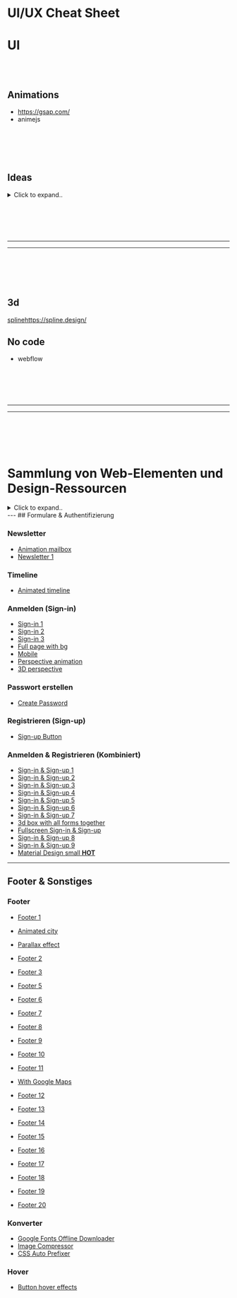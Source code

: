 # UI/UX Cheat Sheet








# UI

<br><br>

## Animations
- https://gsap.com/
- animejs







<br><br>
<br><br>


## Ideas

<details><summary>Click to expand..</summary>
  
# Public Websites that look good
- https://clerk.com/
  
<br><br>

### Fully websites
- https://recent.design/
- https://www.supahero.io/ **HOT**

<br><br>

### Elements
- https://calltoinspiration.com/ **HOT**


</details>

















<br><br>
<br><br>
___
___
<br><br>
<br><br>

## 3d
[spline](https://spline.design/)https://spline.design/

## No code
- webflow



















<br><br>
<br><br>
___
___
<br><br>
<br><br>




# Sammlung von Web-Elementen und Design-Ressourcen

<details><summary>Click to expand..</summary>

Eine kuratierte Liste von Code-Snippets, UI-Elementen und Design-Ressourcen, die Ihnen bei der Entwicklung helfen können.

---
## Grundlagen & Inspiration

### Material Design
- [Bootstrap 4 Collection](https://codepen.io/mdbootstrap/pen/LRNZBz)

### Komplexe Webseiten Beispiele
- [Website 1](https://codepen.io/veronicadev/details/YYvjzO)
- [Website 2](https://codepen.io/team/webflow/pen/pvydKd)

---
## E-Mail Templates

### Grundlagen HTML E-Mail
- **Gmail:** [How to send HTML email via Gmail](https://www.youtube.com/watch?v=MsMSqhMlfao)
- **AppScript:** [How to send HTML email via AppScript](https://codegena.com/send-mail-merge-html-emails-using-google-appscripts/)

  **AppScript Code Snippet:**
    ```javascript
    function myFunction(){

      // html email
      var htmlEmailBody = HtmlService.createTemplateFromFile('html-template-name');

      // email title
      var subject = "sample title..";

      // this must be set or .sendEmail will not work. You can insert your own email address to get a copy of the email or just let it blank. Alternative you can delete bcc and just the emailAddress value to send 1 email only.
      var emailAddress = "";

      // same like emailAddress this must be set aswell. You can just keep it blank and use htmlBody for your html email. Alternative delete htmlBody and use normalBody for plain text email instead.
      var normalBody = "";

      // find any file with this name on your gdrive. If not found email will not be sended..
      var file = DriveApp.getFilesByName('resume_en.pdf');


      if (file.hasNext()) {
        MailApp.sendEmail(emailAddress, subject, normalBody, {
          name: "Dennis Demand",
          attachments: [file.next().getAs(MimeType.PDF)],
          htmlBody: htmlEmailBody.evaluate().getContent(),
          bcc: 'sample1@gmail.com,sample2@web.de'
        });
      }
    }
    ```
### CSS/HTML Kompatibilität in E-Mails
- [Can I email](https://www.caniemail.com)

### Responsive E-Mail Templates
- [Multi-layer ★ **HOT** - TESTED](https://codepen.io/rodriguezcommaj/pen/RNPzwr)
- [Responsive 1](https://codepen.io/rickygipson/pen/Aouhi)
- [Responsive 2](https://codepen.io/zavoloklom/pen/qEVqzx)
- [Responsive 3](https://github.com/konsav/email-templates/)
- [Responsive 4](https://codepen.io/raybeezdesign/pen/pHlLG)
- [Multi-layer ★ **HOT** ★](https://codepen.io/Mestika/pen/bEerrv)
- [Responsive layout](https://codepen.io/beeeees/pen/JEDms)
- [Multi-layer ★ **HOT** - TESTED](https://codepen.io/brucej/pen/BjdwVj)
- [Responsive 5](https://codepen.io/RyanHallMedia/pen/qRXBKW)
- [Multi-layer](https://codepen.io/reallygoodemails/pen/ZWqOBz)
- [Small clean 1](https://codepen.io/koca/pen/vjzyad)
- [Multi-layer ★ **HOT** - TESTED](https://codepen.io/maizzle/pen/WYjyvg)
- [Animated?](https://codepen.io/reallygoodemails/pen/yJagbN)
- [Small clean 2](https://codepen.io/shift-tech/pen/eMdePP)
- [Small clean 3](https://codepen.io/denner-rondinely/pen/qwdywa)
- [Small clean 4](https://codepen.io/dvomaks/pen/xedjBp)
- [Small clean 5](https://codepen.io/darcyturk/pen/XxdVbv)
- [Material Design](https://codepen.io/judecodes/pen/YBdMLZ)
- [Small clean 6](https://codepen.io/mtthlbg/pen/KVWggg)
- [Material Design Multi-layer ★ **HOT** - Doesn't work real emails..★](https://codepen.io/luong-quynh/pen/agBMbg)
- [Clean card with bg](https://codepen.io/faudau/pen/zJombX)
- [Product offer ★ **HOT** ★](https://codepen.io/reallygoodemails/pen/OMqpmN)
- [Small clean 7](https://codepen.io/MarcoZani/details/aRNQmQ)
- [Clean 1](https://codepen.io/koolkamalkishor/pen/ZEbgyrj)
- [Transition image](https://codepen.io/Romaric_aboule/pen/gOpywgG)
- [Clean card 2](https://codepen.io/saurya3579/pen/poJKdWP)
- [Clean 3](https://codepen.io/visionarymarketer/pen/rLqZqx)
- [Image transition](https://codepen.io/Mr_Rahul_Tiwari/pen/Wqzqpd)
- [Clean big image](https://codepen.io/reallygoodemails/pen/ELoOvj)
---
## Layout Elemente

### Bild-Gitter
- [Grid 1](https://codepen.io/dtab428/pen/bRwMeq)
- [Grid 2](https://codepen.io/JohnRiordan/details/Xbjwqe)
- [Grid 3](https://codepen.io/tstoik/pen/qZEZJp)
- [Grid 4](https://codepen.io/team/keyframers/pen/EzMyQe)

### Tab-Navigation
- [Tabs 1](https://codepen.io/RGonyeau/pen/Mvrzxx)
- [Tabs 2](https://codepen.io/jdniki/pen/PzZERJ)
- [Tabs 3](https://codepen.io/ejsado/pen/gPVgVv)
- [Tabs 4](https://codepen.io/creativetim/pen/EgVBXa)
- [Tabs 5](https://codepen.io/Danil89/pen/ONBoyG)
- [Vertical Tabs](https://codepen.io/juliepark/pen/pLMxoP)
- [Fullscreen Slideshow Tabs](https://codepen.io/pbutcher/pen/yLLKbNo)
- [Fullscreen Boxes Tabs](https://codepen.io/dtab428/pen/yYJKma)
- [Fullscreen Tabs](https://codepen.io/team/webflow/pen/dPeVaG)
- [Swipe Tabs](https://codepen.io/federico/pen/mRovqE)
- [Tabs 6](https://codepen.io/sean_codes/pen/QpoQMR)
- [Tabs 7](https://codepen.io/interstellar/pen/qaRJwm)

### Slider
- [Gradient Slider](https://codepen.io/egrucza/pen/LEoOQZ)

### Sidebar
- [Sidebar 1](https://codepen.io/azouaoui-med/pen/wpBadb)

---
## Interaktive Elemente

### Text-Effekte
- [Shimmer Effect](https://codepen.io/redouglas/pen/gobsm)
- [Multiple Shadows](https://codepen.io/tommyho/pen/abejXMb)

### Lightbox
- [Lightbox 1](https://codepen.io/ezra_siton/pen/XNpJaX)
- [PhotoSwipe](https://photoswipe.com/)
- [nanogallery2](https://nanogallery2.nanostudio.org/)
- [glightbox](https://biati-digital.github.io/glightbox/)
- [simplelightbox](https://simplelightbox.com/)
- [Lightgallery Plugin (commercial)](https://codepen.io/sachinchoolur/pen/QjLNMM)
- [Single Image 1](https://codepen.io/gschier/pen/HCoqh)
- [Single Image 2](https://codepen.io/ongtiffany/pen/BoOeQV)
- [Gallery 1](https://codepen.io/nsom/pen/VbqLew)
- [Animated Gallery](https://codepen.io/designcouch/pen/DEkcf)
- [Gallery 2](https://codepen.io/svelts/pen/VYxPWW)
- [Grid Gallery with animation to center](https://codepen.io/ademilter/pen/ByLwwV)

### Easing
- [Easing Cheat Sheet](https://easings.net/) - [animejs](https://animejs.com/documentation/#pennerFunctions)

### Musik Player
- [Music Player 1](https://codepen.io/ecemgo/pen/vYPadZz)

### Kontaktformular
- [Contact Form 1](https://codepen.io/jq/pen/rVVQXz)
- [Contact Form 2](https://codepen.io/rickyeckhardt/pen/rNVOrBL)
- [Animation in envelope 1](https://codepen.io/permanentinc/pen/muFxK)
- [Animation in envelope 2](https://codepen.io/asmaa-mohammed/pen/mmVaLE)
- [Contact Form 3](https://codepen.io/superguru/pen/aGJHA)
- [Contact Form 4](https://codepen.io/krisantuswanandi/pen/KxrgeZ)
- [Contact Form 5](https://codepen.io/mayurelbhar/pen/OPbZmy)
- [Contact Form 6](https://codepen.io/tutsplus/pen/ZNWQje)
- [Contact Form 7](https://codepen.io/melawire/pen/pGFvs)
- [Contact Form 8](https://codepen.io/lolwtf/pen/amVPYN)
- [Contact Form 9](https://codepen.io/sdras/pen/LEorev)

### Fehlerseiten
- ### 403 (Forbidden) Error Page
    - [Typing Console](https://codepen.io/leenalavanya/pen/RYqvgK)
    - [Perspective](https://codepen.io/pgalor/pen/dqQqqx)
- ### 404 (Not Found) Error Page
    - [Lost Astronaut](https://codepen.io/eroxburgh/pen/zYYyEPg)
    - [Jungle](https://codepen.io/uiswarup/pen/dyoyLOp)
- ### 500 (Internal Server) Error Page
    - [500 Error Page](https://codepen.io/Souleste/pen/QWLxPPr)

### Hover Effekte
- [Hover Plugin](https://github.com/IanLunn/Hover)

### UserAgent Infos
- [UserAgent Database](https://developers.whatismybrowser.com/useragents/explore/operating_platform/)

### Partikel Effekte
- [WebGL Particle Animation](https://codepen.io/kenjiSpecial/pen/vELOrM)

### Tabellen
- [Table 1](https://codepen.io/heypablete/pen/qdIsm)

### JSON Viewer
- [JSON Viewer](http://jsonmaker.com/)

### Maus Cursor
- [CSS Cursors Guide](https://css-tricks.com/using-css-cursors/)
- [All available cursors](https://codepen.io/chriscoyier/pen/uCwfB)
- [Animation following cursor](https://codepen.io/tamm/pen/LIFam)
- [Sticky Cursor **HOT**](https://codepen.io/dev_loop/pen/abxJMxL)
### Maus Cursor SVG Collection
- [SVG Collection](https://mega.nz/file/y3pUUCZS#NPEm6f00U2VLweB0BXLL5yf5BUU53Ndd4f0b-TvW534)

### Ladeanzeigen (Spinner)
- [loading.io](https://loading.io/)
- [Spinner 1](https://codepen.io/ahmadbassamemran/pen/bXRPdr)
- [Spinner 2](https://codepen.io/akhil_001/pen/YqBZgL)
- [SpinKit](https://tobiasahlin.com/spinkit/)
- [Windows 10 Spinner](https://codepen.io/jenning/pen/rrkBbq)
- [Spinner 3](https://codepen.io/Godwin/pen/eWBzNX)
- [Big Circle 3d effect](https://codepen.io/mattbhenley/pen/gQgVxG)
- [Loader](https://codepen.io/PicturElements/pen/ZOwkwv)
- [Atom Loader](https://codepen.io/dmsanchez86/details/WxRovR)
- [Google Loader](https://codepen.io/AmineMohamed/pen/JZxyYm)
- [Spinner 4 **HOT**](https://codepen.io/grssam/details/nZyxQN)
---
## Animationen & Effekte

### SVG Animationen
- [Lava Lamp](https://codepen.io/lukesmetham/pen/yJVwVr)
- [Developer with notebook](https://codepen.io/jeanoliveira/pen/ObWYmY)

### SVG Animationen (Text)
- [Text Animation 1](https://codepen.io/codecollective/pen/NqqENm)
- [Text Animation 2](https://codepen.io/gzmiraz/pen/XmqWWx)
- [Text Animation 3](https://codepen.io/mellis84/pen/JpVZNw)

### Scroll Animation
- [Scroll Animation](https://codepen.io/GreenXIII/pen/VKbNWV)

### Border Animation
- [Border Animation 1](https://codepen.io/Rplus/pen/lEDBj)
- [Border Animation 2](https://codepen.io/uiswarup/pen/RBByzW)
- [Border Animation 3](https://codepen.io/littlesnippets/pen/oLajBa)
- [Gradient Border](https://codepen.io/mike-schultz/pen/NgQvGO)
- [Border Animation 4 **HOT**](https://codepen.io/pineappleSyrup/pen/gNdERJ)
- [Border Animation 5 **HOT**](https://codepen.io/ZachSaucier/pen/nMRbQN)
- [Border Animation 6 **HOT**](https://codepen.io/Huhtamaki/pen/GPzwPY)

### Text Animation
- [Text Animation 1](https://codepen.io/team/keyframers/pen/vYNyWwQ)
- [Text Animation 2](https://codepen.io/KaioRocha/pen/YoEVvZ)

### Anime.js
- [Animated Letters](https://tobiasahlin.com/moving-letters/)
- [Staggering](https://codepen.io/juliangarnier/pen/XvjWvx)
- [Login Box](https://codepen.io/ainalem/pen/EQXjOR)
- [Submit Button](https://codepen.io/andrewmillen/pen/MoKLob)
- [Animated Hand Signature](https://codepen.io/mellis84/pen/JpVZNw)

###  Animierte Objekte
- [Animation Plugin](https://animate.style/)

### Typing Animation
- [Typing animation](https://codepen.io/Zhouzi/pen/JoRazP)

---
## Buttons & Eingabe Elemente

### Allgemeine Buttons
- [3D Flip Glitch Buttons](https://codepen.io/cybert33n/pen/yXwZVx)
- [Button.css](https://codepen.io/kevinfan23/pen/BKbWxP)
- [Sci-fi Button](https://codepen.io/jeromefarnum/details/VLjxvW)
- [Hold to Verify Button](https://codepen.io/aaroniker/pen/WNNWQbM)
- [Button transition with 2 buttons](https://codepen.io/montechristos/pen/EPvOwJ)
- [Pulsing animated **HOT**](https://codepen.io/emileaublet/pen/PNvNma)
- [Call button **HOT**](https://codepen.io/get-web/pen/bGdVOWq)
- [General button **HOT**](https://codepen.io/simeydotme/pen/ZEgJoXB)
- [Pixel Canvas **HOT**](https://ryanmulligan.dev/blog/pixel-canvas/)
    -  [Github Repo](https://github.com/hexagoncircle/pixel-canvas)

### Dark/white Mode Button
- [Dark/white Mode **HOT**](https://codepen.io/jh3y/pen/ByBjxrW)

### Text Verifizierung
- [Text Verification 1](https://codepen.io/AlikinVV/pen/WLpRdg)

### Erfolgs Button
- [Confetti Button](https://codepen.io/aaroniker/pen/bGVGNrV)
- [With Loading](https://codepen.io/eliortabeka/pen/xOrQZA)
- [Success Button 1](https://codepen.io/colinhorn/pen/KXjYXr)
- [Success Button 2](https://codepen.io/guywald/details/AXwKqP)
- [Success Button 3](https://codepen.io/keenanpayne/details/YmKKer)
- [Success Button 4](https://codepen.io/ky0suke/pen/xwzNzp)

### Löschen Button
- [Delete Button 1](https://codepen.io/estrepitos/pen/JAtKr)

### Schließen Button
- [Animated Close Buttons](https://codepen.io/JonasBadalic/pen/MYaMBz)

### Veröffentlichen Button
- [Hold to Verify](https://codepen.io/aaroniker/pen/BayaBpV)

### Download Button
- [Download Button 1](https://codepen.io/aaroniker/pen/yRdoYN)
- [Download Button 2](https://codepen.io/lalit-mohan/pen/rrEzLp)
- [Download Button 3](https://codepen.io/thereyzer/pen/JqLdLr)
- [Download Button 4](https://codepen.io/aaroniker/pen/vYEmery)
- [Download Button 5](https://codepen.io/aaroniker/pen/KjJQER)

### In den Warenkorb Button
- [Add to cart Button](https://codepen.io/aaroniker/pen/QWWXKVP)

### Senden Button
- [Send Button](https://codepen.io/aaroniker/pen/BajabVN)

### Aktivieren Button
- [Activate Button](https://codepen.io/aaroniker/pen/ZVOrOZ)

### Upload Button
- [Upload Button 1](https://codepen.io/balapa/pen/VYVedm)
- [With Pause](https://codepen.io/aaroniker/pen/QXxexJ)

### Bestellung aufgeben Button
- [Animation with truck 1](https://codepen.io/aaroniker/pen/eYOVrNa)
- [Animation with truck 2](https://codepen.io/aaroniker/pen/oNgPOwo)

### Checkbox
- [Checkbox 1](https://codepen.io/alexjoffroy/pen/ORXOmR)
---
## Navigation & UI

### Chat UI
- [Chat UI 1](https://codepen.io/Momciloo/pen/bEdbxY)

### Pagination
- [Pagination 1](https://codepen.io/hakimel/details/gfIsk)
- [Pagination 2](https://codepen.io/netzzwerg/pen/hfutI)
- [Infinity Pagination](https://codepen.io/MarioD/pen/OmWaqz)
- [Svg Animated](https://codepen.io/chrisgannon/pen/xVOjZq)
- [Morphing Pagination](https://codepen.io/aaroniker/pen/pojXjrZ)

### Menü Bar

### Hamburger Menu Animation
- [Hamburger Menu Animation](https://codepen.io/ahmadbassamemran/pen/abopOMY)

### Menü Bar Mobil
- [Mobile Menubar 1](https://codepen.io/7ssan91/pen/dqLmpP)
- [Mobile Menubar 2](https://codepen.io/raffaele-filiberti/pen/mPQqVW)
- [Mobile Menubar 3](https://codepen.io/cateelderflower/pen/jwVPGd)

### Menü Bar Desktop
- [Desktop Menubar 1](https://codepen.io/will627/pen/ehEpA)
- [Desktop Menubar 2](https://codepen.io/ejsado/pen/gPVgVv)
- [Desktop Menubar 3](https://codepen.io/littlesnippets/pen/BLjjVX)
- [Desktop Menubar 4](https://codepen.io/littlesnippets/pen/pjKeyq)
- [Desktop Menubar 5](https://codepen.io/jordiorriols/pen/OXbYKO)
- [Animated fullscreen](https://codepen.io/duchailu/pen/evprLy)
- [Fullscreen 1](https://codepen.io/fluxus/pen/gPWvZm)
- [Fullscreen 2](https://codepen.io/bosworthco/pen/RjBvgw)
- [3D Dropdown](https://codepen.io/soulwire/pen/EKmwC)
- [Desktop Menubar 6](https://codepen.io/littlesnippets/pen/gPGvLq)
- [Desktop Menubar 7](https://codepen.io/yasinburakkalkan/pen/jPaXgb)
- [Desktop Menubar 8](https://codepen.io/littlesnippets/pen/OMXYaG)
### Sidebar Menu
- [Sidebar Menu 1](https://codepen.io/jcoulterdesign/pen/qdWxEm)
---
## Oberflächen Komponenten

### Prozentanzeige
- [Animated Circle](https://codepen.io/like-a-boss/pen/pgqgKq)
- [Multiple Charts](https://codepen.io/FilipDanic/pen/xbgbaQ)

### One Page Design
- [One Page 1](https://codepen.io/Cutcopy/pen/LpBPLe)

### Karten Elemente
- [Card 1](https://codepen.io/drehimself/pen/WwZrPR)
- [Card 2](https://codepen.io/iMax723/pen/aNKQyE)
- [Card 3](https://codepen.io/littlesnippets/pen/VvorBN)
- [With flip](https://codepen.io/keithpickering/pen/XJeJMv)
- [Profile card 1](https://codepen.io/team/jotform/details/XWmqoMp)
- [Profile card 2](https://codepen.io/littlesnippets/pen/VvOwbw)
- [Nice Border](https://codepen.io/HugoGiraudel/pen/FBbDd)
- [3d flip](https://codepen.io/kharrop/pen/zBjBLx)
- [Multilayer with animation](https://codepen.io/jebbles/pen/MKoYya)
- [Responsive card slider](https://codepen.io/JavaScriptJunkie/pen/WgRBxw)
- [Gradient **HOT**](https://codepen.io/kristen17/pen/NPKrxBd)
- [Gradien Border **HOT**](https://codepen.io/jh3y/pen/WNmQXyE)

### Popup
- [Popup 1](https://codepen.io/melnik909/pen/QModrM)

### Erfolgsmeldungen
- [Modal Box animated](https://codepen.io/hynden/pen/qlsJy)
- [Success 1](https://codepen.io/souporserious/pen/MwmXdg)
- [Success 2](https://codepen.io/ethanthompson/pen/vpWOmN)
- [Modal Box not animated](https://codepen.io/iheartkode/pen/yJBBZZ)
- [Success 3](https://codepen.io/wallaceho/details/vxLbRO)
- [Success 4](https://codepen.io/sawyer22/pen/bdOoGX)
- [Success 5](https://codepen.io/InaCarine/pen/RJoepK)
- [Success 6](https://codepen.io/zhangshupi88/pen/zvWEMm)
- [Success 7](https://codepen.io/petsto/pen/XaZRGZ)
- [Envelope](https://codepen.io/HamishMW/pen/XJogMg)

### Erfolgsmeldungen & Fehler
- [Animated characters](https://codepen.io/juliepark/pen/vjMOKQ)
- [Tooltips 1](https://codepen.io/veronicadev/pen/LrZaov)
- [Success & Error 1](https://codepen.io/MariamSalloum/pen/PBxKzd)
- [Tooltips 2](https://codepen.io/prallen/details/AsECw)

### Testimonials
- [Slider 1](https://codepen.io/shamim539/pen/GZPZBp)
- [Slider 2](https://codepen.io/Aashima/pen/WdQQMr)
- [Static 1](https://codepen.io/littlesnippets/pen/EVLJVa)
- [Static 2](https://codepen.io/littlesnippets/pen/yejzvR)
- [Static 3](https://codepen.io/littlesnippets/pen/yOvZPV)
- [Static 4](https://codepen.io/littlesnippets/pen/QjXVrV)
---
## Bild Elemente

### Bild Karussell
- [Owl Carousel Plugin](https://owlcarousel2.github.io/OwlCarousel2/)
- [Carousel 1](https://codepen.io/ccallen001/pen/bEYByd)
- [3D Carousel](https://codepen.io/iamdavid/details/CDluy)
- [Carousel 2](https://codepen.io/lmgonzalves/details/djEgmv)
- [Fullscreen vertical](https://codepen.io/mxbck/pen/ERNwBy)
- [Fullscreen 1](https://codepen.io/Alca/pen/VByeJd)
- [Fullscreen vertical image distortion](https://codepen.io/ashthornton/details/KRQbMO)
- [Fullscreen 2](https://codepen.io/lmgonzalves/pen/djEgmv)

### Bilder Galerien
- [Gallery 1](https://codepen.io/andata/pen/pEyAGj)
- [Responsive Vertical Scrolling Parallax Gallery **HOT**](https://codepen.io/noirsociety/pen/NWJvgZg)

### Bild Übergänge
- [Image Transitions 1](https://codepen.io/sfi0zy/pen/OQOExE)

---
## Logo & Social Media

### Logos
- [Logo 1](https://codepen.io/mkmueller/pen/dCEhA)
- [Orbit Logo](https://codepen.io/guerreiro/pen/obhzc)
- [Free Vector logos with backlink](https://www.freepik.com/search?format=search&page=2&query=search+engine)
- [Free Vector logos with backlink 2](pngtree.com)

### Social Media Links
- [Social Media 1](https://codepen.io/nouribram/pen/WNQzoOd)
- [Social Media 2](https://codepen.io/daniel_wolf/pen/mJRmaQ)
- [Social Media 3](https://codepen.io/FrankieDoodie/pen/dqmKrb)
- [3D Cubes with Hover](https://codepen.io/gabriellewee/pen/Qdpgwx)
- [Hover with tooltip](https://codepen.io/kieranfivestars/pen/gbOWbM)
---
##  3D & Hintergrund

### 3D
- [Card with mouse follow](https://codepen.io/lembitk/pen/EVmqmY)
- [3D 1](https://codepen.io/yotman/pen/VEzXJp)
- [Image Carousel](https://codepen.io/hoanghien0410/pen/MMPaqm)
- [Glassomorphic logo](https://codepen.io/konstantindenerz/pen/VwoEJqP)
- [Three.js cards](https://codepen.io/smcnally000/pen/eYqXWyJ)

### Hintergründe
- [Background Generator](https://loading.io/background/)
- [Bridge with clouds](coming soon)
- [Desert sun goes down svg](https://codepen.io/Unleashed-Design/pen/VNpjrW)
- [Gradient Collections](https://uigradients.com/#Mystic)
- [Animated Background](https://codepen.io/juliangarnier/pen/ZeEpgd)
- [Background Color Change](https://codepen.io/alexzaworski/pen/mEkvAG)
- [Background 1](https://codepen.io/matth12377/pen/gwXBGy)
- [Animated Stars](https://codepen.io/shinkeo/pen/XgRqeR)
- [Parallax triangle figure](https://codepen.io/semenchenko/pen/JpXVgG)
- [Parallax Mouse follow with stars bg](https://codepen.io/ybprogrammer/pen/PGNBXJ)
- [Animated waves](https://codepen.io/miguelog/pen/amoWgy)
- [Endless horizontal Loop of Image](https://codepen.io/asfarmed/pen/cfslr)
- [Moving circles and squares](https://codepen.io/tokyoweb/pen/ZjdYVj)
- [Waves bottom](https://codepen.io/abelhancock/pen/aKxmLY)
- [Moving Logos on servers](https://codepen.io/koshik-ojha/pen/LXzXyx)
- [Moving Circles](https://codepen.io/Nathanmc4pg/pen/GdKLdY)
- [Solar System](https://codepen.io/kowlor/pen/ZYYQoy)
- [Spread](https://codepen.io/roboshoes/pen/ydipI)
- [Animated Person](https://codepen.io/yahiarefaiea/pen/xyNWQq)
- [Animated stars fall down from sky](https://codepen.io/chriscourses/pen/PzONKR)
- [Planet bg](https://codepen.io/carsonf92/pen/pNWGXG)
- [Planet bg v2](https://codepen.io/MoodyBoles/pen/KVodmp)
- [Three.js mutating field](https://codepen.io/Samsy/pen/emWppX)
- [POV moving hills ride](https://codepen.io/ykob/pen/aBrjaR)
-  [Infinite Falling Illusion | WebGL Shader **HOT**](https://codepen.io/pjkarlik/pen/mybEwjG)

### WebGL Hintergründe
- [WebGL Fluid Simulation](https://github.com/PavelDoGreat/WebGL-Fluid-Simulation)
- [Vanta.js **HOT**](https://www.vantajs.com/?effect=trunk)

### Canvas Hintergründe
- [AmbientCanvasBackgrounds](https://github.com/crnacura/AmbientCanvasBackgrounds?tab=readme-ov-file)

### Hintergrund Bilder (cc0)
- [Developer on bench](https://pixabay.com/photos/work-workaholic-writer-programmer-1627703/)

### Animierte Gradient Hintergründe
```css
/* version 1 - multicolor*/
background: grey; /*fallback for older browsers*/
background: linear-gradient(-45deg, #f57f19, #e0366deb, #f57f19, #e0366deb, #195bf573, #000000, #00000073, #000000eb);
background-size: 400% 400%;
-webkit-animation: Gradient 43s ease infinite;
-moz-animation: Gradient 43s ease infinite;
animation: Gradient 43s ease infinite;

/* version 2 - transparent purple */
background: grey; /*fallback for older browsers*/
background: linear-gradient(-45deg, #72307aba, #000000, #000000, #000000, #72307aba, #0000007d, #000000, #000000);
background-size: 400% 400%;
-webkit-animation: Gradient 630s ease infinite;
-moz-animation: Gradient 630s ease infinite;
 animation: Gradient 630s ease infinite;

/*version 3 - grey to blue*/
background: grey; /*fallback for older browsers*/
background: linear-gradient(-45deg, #000000eb, #1d60d2f2, #000000, #383838, #000000f7, #383838);
background-size: 400% 400%;
-webkit-animation: Gradient 120s ease infinite;
-moz-animation: Gradient 120s ease infinite;
animation: Gradient 120s ease infinite;

/* version 4 - orange to purple to yellow - looks good with black bg */
 background: grey; /*fallback for older browsers*/
 background: linear-gradient(-45deg, #ef6706, #e2c70a, #ffc404, #f81a62, #e0366d, #f57f19, #f27a1c);
 background-size: 400% 400%;
 -webkit-animation: Gradient 63s ease infinite;
 -moz-animation: Gradient 63s ease infinite;
 animation: Gradient 63s ease infinite;


@-webkit-keyframes Gradient {
  0% {
    background-position: 0% 50%
  }
  50% {
    background-position: 100% 50%
  }
  100% {
    background-position: 0% 50%
  }
}

@-moz-keyframes Gradient {
  0% {
    background-position: 0% 50%
  }
  50% {
    background-position: 100% 50%
  }
  100% {
    background-position: 0% 50%
  }
}

@keyframes Gradient {
  0% {
    background-position: 0% 50%
  }
  50% {
    background-position: 100% 50%
  }
  100% {
    background-position: 0% 50%
  }
}
```

</details>
---
## Formulare & Authentifizierung

### Newsletter
- [Animation mailbox](https://codepen.io/lerida/pen/BaoRRbp)
- [Newsletter 1](https://codepen.io/YarivFrd/pen/NXomOV)

### Timeline
- [Animated timeline](https://codepen.io/vincebrown/pen/BNazqL)

### Anmelden (Sign-in)
- [Sign-in 1](https://codepen.io/marcobiedermann/pen/Fybpf)
- [Sign-in 2](https://codepen.io/mycnlz/details/aNNExj)
- [Sign-in 3](https://codepen.io/yildirimzlm/pen/aRjOGM)
- [Full page with bg](https://codepen.io/carsonf92/pen/pNWGXG)
- [Mobile](https://codepen.io/suez/pen/dPqxoM)
- [Perspective animation](https://codepen.io/jcoulterdesign/pen/azepmX)
- [3D perspective](https://codepen.io/jenning/pen/RVRYeb)

### Passwort erstellen
- [Create Password](https://codepen.io/davidkpiano/pen/WKvPBP)

### Registrieren (Sign-up)
- [Sign-up Button](https://codepen.io/vineethtrv/pen/ZBpebQ)

### Anmelden & Registrieren (Kombiniert)
- [Sign-in & Sign-up 1](https://codepen.io/joshsorosky/pen/gaaBoB)
- [Sign-in & Sign-up 2](https://codepen.io/andytran/pen/GpyKLM)
- [Sign-in & Sign-up 3](https://codepen.io/hurick/pen/Kyrvrj)
- [Sign-in & Sign-up 4](https://codepen.io/kvaibhav01/pen/PgRgzv)
- [Sign-in & Sign-up 5](https://codepen.io/dpinnick/pen/LjdLmo)
- [Sign-in & Sign-up 6](https://codepen.io/GrandvincentMarion/pen/epEPjp)
- [Sign-in & Sign-up 7](https://codepen.io/dpinnick/pen/LjdLmo)
- [3d box with all forms together](https://codepen.io/nourabusoud/pen/BxJbjJ)
- [Fullscreen Sign-in & Sign-up](https://codepen.io/m2creates/pen/EEvGgW)
- [Sign-in & Sign-up 8](https://codepen.io/FlorinPop17/pen/vPKWjd)
- [Sign-in & Sign-up 9](https://codepen.io/andytran/pen/RPBdgM)
- [Material Design small **HOT**](https://codepen.io/rkpasia/pen/LNEQod)
---
## Footer & Sonstiges

### Footer
- [Footer 1](https://codepen.io/z-/details/zYxdRQy)
- [Animated city](https://codepen.io/uiswarup/pen/oNNMedZ)
- [Parallax effect](https://codepen.io/maheshc/details/pCwxs)
- [Footer 2](https://codepen.io/Alioos_90/pen/VPbzpy)
- [Footer 3](https://codepen.io/magnusriga/pen/bKbWjx)

- [Footer 5](https://codepen.io/jilliannichols/pen/EVxLRm)
- [Footer 6](https://codepen.io/bhorsey/pen/PzPwBB)
- [Footer 7](https://codepen.io/abdelfattahbaraka/pen/rwbewP)
- [Footer 8](https://codepen.io/devdojo/pen/WNbepgJ)
- [Footer 9](https://codepen.io/Mohamed-Anwar97/pen/VwedNpR)
- [Footer 10](https://codepen.io/rhythm19/pen/RwWdKrL)
- [Footer 11](https://codepen.io/itaditya/pen/ejEYxd)
- [With Google Maps](https://codepen.io/maskit_jr/pen/EZzqYV)
- [Footer 12](https://codepen.io/nizamrobin/pen/WdoPbN)
- [Footer 13](https://codepen.io/ntoye/pen/XVGVPX)
- [Footer 14](https://codepen.io/beacrea/pen/rRWKjY)
- [Footer 15](https://codepen.io/marekzelinka/pen/VzZNVz)
- [Footer 16](https://codepen.io/salah-alden-alsalama/pen/BajWRqq)
- [Footer 17](https://codepen.io/niloydeysarkar/details/KOmbZV)
- [Footer 18](https://codepen.io/felipoliveira_/pen/WpoNgZ)
- [Footer 19](https://codepen.io/tsumetaieien/pen/rNxzgmK)
- [Footer 20](https://codepen.io/brusky/pen/yLNLMzd)

### Konverter
- [Google Fonts Offline Downloader](https://google-webfonts-helper.herokuapp.com)
- [Image Compressor](https://imagecompressor.com)
- [CSS Auto Prefixer](https://autoprefixer.github.io/)

### Hover
- [Button hover effects](https://codepen.io/giana/pen/BZaGyP)


</details>

